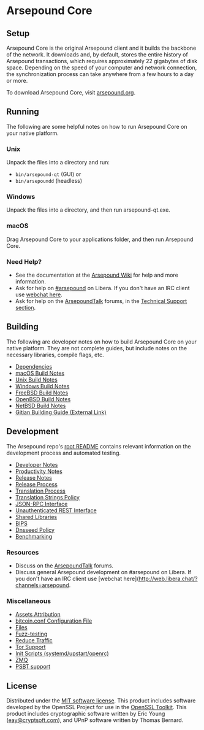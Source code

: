 Arsepound Core
=============

Setup
---------------------
Arsepound Core is the original Arsepound client and it builds the backbone of the network. It downloads and, by default, stores the entire history of Arsepound transactions, which requires approximately 22 gigabytes of disk space. Depending on the speed of your computer and network connection, the synchronization process can take anywhere from a few hours to a day or more.

To download Arsepound Core, visit [arsepound.org](https://arsepound.org/).

Running
---------------------
The following are some helpful notes on how to run Arsepound Core on your native platform.

### Unix

Unpack the files into a directory and run:

- `bin/arsepound-qt` (GUI) or
- `bin/arsepoundd` (headless)

### Windows

Unpack the files into a directory, and then run arsepound-qt.exe.

### macOS

Drag Arsepound Core to your applications folder, and then run Arsepound Core.

### Need Help?

* See the documentation at the [Arsepound Wiki](https://arsepound.info/)
for help and more information.
* Ask for help on [#arsepound](http://web.libera.chat?channels=arsepound) on Libera. If you don't have an IRC client use [webchat here](http://webchat.freenode.net?channels=arsepound).
* Ask for help on the [ArsepoundTalk](https://arsepoundtalk.io/) forums, in the [Technical Support section](https://arsepoundtalk.io/c/technical-support).

Building
---------------------
The following are developer notes on how to build Arsepound Core on your native platform. They are not complete guides, but include notes on the necessary libraries, compile flags, etc.

- [Dependencies](dependencies.md)
- [macOS Build Notes](build-osx.md)
- [Unix Build Notes](build-unix.md)
- [Windows Build Notes](build-windows.md)
- [FreeBSD Build Notes](build-freebsd.md)
- [OpenBSD Build Notes](build-openbsd.md)
- [NetBSD Build Notes](build-netbsd.md)
- [Gitian Building Guide (External Link)](https://github.com/bitcoin-core/docs/blob/master/gitian-building.md)

Development
---------------------
The Arsepound repo's [root README](/README.md) contains relevant information on the development process and automated testing.

- [Developer Notes](developer-notes.md)
- [Productivity Notes](productivity.md)
- [Release Notes](release-notes.md)
- [Release Process](release-process.md)
- [Translation Process](translation_process.md)
- [Translation Strings Policy](translation_strings_policy.md)
- [JSON-RPC Interface](JSON-RPC-interface.md)
- [Unauthenticated REST Interface](REST-interface.md)
- [Shared Libraries](shared-libraries.md)
- [BIPS](bips.md)
- [Dnsseed Policy](dnsseed-policy.md)
- [Benchmarking](benchmarking.md)

### Resources
* Discuss on the [ArsepoundTalk](https://arsepoundtalk.io/) forums.
* Discuss general Arsepound development on #arsepound on Libera. If you don't have an IRC client use [webchat here](http://web.libera.chat/?channels=arsepound.

### Miscellaneous
- [Assets Attribution](assets-attribution.md)
- [bitcoin.conf Configuration File](bitcoin-conf.md)
- [Files](files.md)
- [Fuzz-testing](fuzzing.md)
- [Reduce Traffic](reduce-traffic.md)
- [Tor Support](tor.md)
- [Init Scripts (systemd/upstart/openrc)](init.md)
- [ZMQ](zmq.md)
- [PSBT support](psbt.md)

License
---------------------
Distributed under the [MIT software license](/COPYING).
This product includes software developed by the OpenSSL Project for use in the [OpenSSL Toolkit](https://www.openssl.org/). This product includes
cryptographic software written by Eric Young ([eay@cryptsoft.com](mailto:eay@cryptsoft.com)), and UPnP software written by Thomas Bernard.

